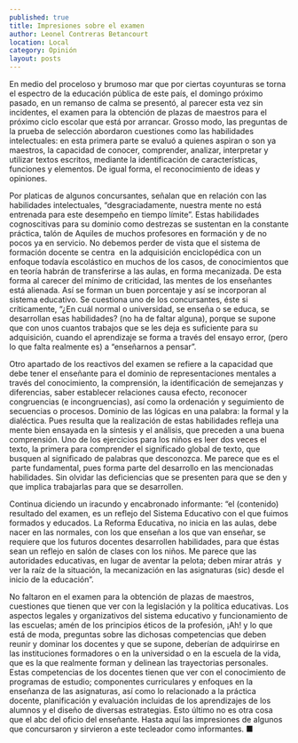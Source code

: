 ```yaml
---
published: true
title: Impresiones sobre el examen
author: Leonel Contreras Betancourt
location: Local
category: Opinión
layout: posts
---
```


En medio del proceloso y brumoso mar que por ciertas coyunturas se torna el espectro de la educación pública de este país, el domingo próximo pasado, en un remanso de calma se presentó, al parecer esta vez sin incidentes, el examen para la obtención de plazas de maestros para  el próximo ciclo escolar que está por arrancar. Grosso modo, las preguntas de la prueba de selección abordaron cuestiones como las habilidades intelectuales: en esta primera parte se evaluó a quienes aspiran o son ya maestros, la capacidad de conocer, comprender, analizar, interpretar y utilizar textos escritos, mediante la identificación de características, funciones y elementos. De igual forma, el reconocimiento de ideas y opiniones.

Por platicas de algunos concursantes, señalan que en relación con las habilidades intelectuales, “desgraciadamente, nuestra mente no está entrenada para este desempeño en tiempo límite”. Estas habilidades cognoscitivas para su dominio como destrezas se sustentan en la constante práctica, talón de Aquiles de muchos profesores en formación  y de no pocos ya en servicio. No debemos perder de vista que el sistema de formación docente se centra  en la adquisición enciclopédica con un enfoque todavía escolástico en muchos de los casos, de conocimientos que en teoría habrán de transferirse a las aulas, en forma mecanizada. De esta forma al carecer del mínimo de criticidad, las mentes de los enseñantes está alienada. Así se forman un buen porcentaje y así se incorporan al sistema educativo. Se cuestiona uno de los concursantes, éste si críticamente, “¿En cuál normal o universidad, se enseña o se educa, se desarrollan esas habilidades? (no ha de faltar alguna), porque se supone que con unos cuantos trabajos que se les deja es suficiente para su adquisición, cuando el aprendizaje se forma a través del ensayo error, (pero lo que falta realmente es) a “enseñarnos a pensar”.

Otro apartado de los reactivos del examen se refiere a la capacidad que debe tener el enseñante para el dominio de representaciones mentales a través del conocimiento, la comprensión, la identificación de semejanzas y diferencias, saber establecer relaciones causa efecto, reconocer congruencias (e incongruencias), así como la ordenación y seguimiento de secuencias o procesos. Dominio de las lógicas en una palabra: la formal y la dialéctica. Pues resulta que la realización de estas habilidades refleja una mente bien ensayada en la síntesis y el análisis, que preceden a una buena comprensión. Uno de los ejercicios para los niños es leer dos veces el texto, la primera para comprender el significado global de texto, que busquen al significado de palabras que desconozca. Me parece que es el  parte fundamental, pues forma parte del desarrollo en las mencionadas habilidades. Sin olvidar las deficiencias que se presenten para que se den y que implica trabajarlas para que se desarrollen.

Continua diciendo un iracundo y encabronado  informante: “el (contenido) resultado del examen, es un reflejo del Sistema Educativo con el que fuimos formados y educados. La Reforma Educativa, no inicia en las aulas, debe nacer en las normales, con los que enseñan a los que van enseñar, se requiere que los futuros docentes desarrollen habilidades, para que éstas sean un reflejo en salón de clases con los niños. Me parece que las autoridades educativas, en lugar de aventar la pelota; deben mirar atrás  y ver la raíz de la situación, la mecanización en las asignaturas (sic) desde el inicio de la educación”. 

No faltaron en el examen para la obtención de plazas de maestros, cuestiones que tienen que ver con la legislación y la política educativas. Los aspectos legales y organizativos del sistema educativo y funcionamiento de las escuelas; amén de los principios éticos de la profesión, ¡Ah! y lo que está de moda, preguntas sobre las dichosas competencias que deben reunir y dominar los docentes y que se supone, deberían de adquirirse en las instituciones formadores o en la universidad o en la escuela de la vida, que es la que realmente forman y delinean las trayectorias personales. Estas competencias de los docentes tienen que ver con el conocimiento de programas de estudio; componentes curriculares y enfoques en la enseñanza de las asignaturas, así como lo relacionado a la práctica docente, planificación y evaluación incluidas de los aprendizajes de los alumnos y el diseño de diversas estrategias. Esto último no es otra cosa que el abc del oficio del enseñante. Hasta aquí las impresiones de algunos que concursaron y sirvieron a este tecleador como informantes. ■

